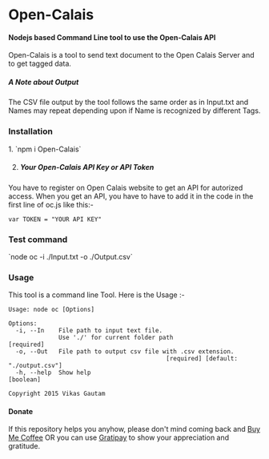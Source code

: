 <h1>Open-Calais</h1>
<h4>Nodejs based Command Line tool to use the Open-Calais API</h4>
<p>Open-Calais is a tool to send text document to the Open Calais Server and to get tagged data.</p>
<h5>A Note about Output</h5>
<p>The CSV file output by the tool follows the same order as in Input.txt and Names may repeat depending upon if Name is recognized by different Tags.</p>

<h3>Installation</h3>
   1. `npm i Open-Calais`

   2. <h5>Your Open-Calais API Key or API Token</h5> 
   <p>You have to register on Open Calais website to get an API for autorized access. When you get an API, you have to have to add it in the code in the first line of oc.js like this:-</p>
   
   `var TOKEN = "YOUR API KEY"`

<h3>Test command</h3>
`node oc -i ./Input.txt -o ./Output.csv`

<h3>Usage</h3>
<p>This tool is a command line Tool. Here is the Usage :-</p>

```
Usage: node oc [Options]

Options:
  -i, --In    File path to input text file.
              Use './' for current folder path                        [required]
  -o, --Out   File path to output csv file with .csv extension.
                                            [required] [default: "./output.csv"]
  -h, --help  Show help                                                [boolean]

Copyright 2015 Vikas Gautam
```

<h4>Donate</h4>
<p>If this repository helps you anyhow, please don't mind coming back and 
   <a href="https://www.paypal.com/cgi-bin/webscr?cmd=_s-xclick&hosted_button_id=F3QQCWFPWHBYE" target="_blank">Buy Me Coffee</a>
OR you can use 
   <a href="https://gratipay.com/~xcelancer/" target="_blank">Gratipay</a>
to show your appreciation and gratitude.
</p>